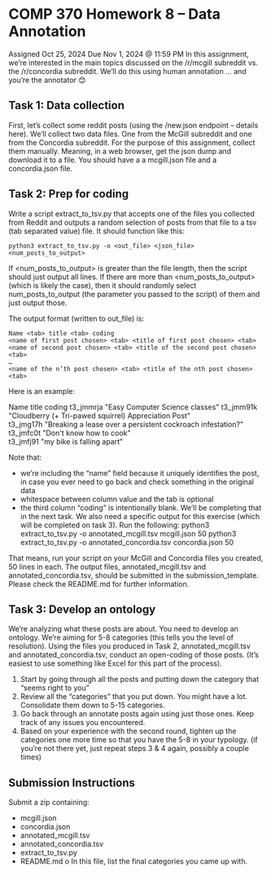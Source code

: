 # COMP 370 Homework 8 – Data Annotation
Assigned Oct 25, 2024
Due Nov 1, 2024 @ 11:59 PM
In this assignment, we’re interested in the main topics discussed on the /r/mcgill subreddit vs. the /r/concordia subreddit.  We’ll do this using human annotation … and you’re the annotator 😊
## Task 1: Data collection
First, let’s collect some reddit posts (using the /new.json endpoint – details here). We’ll collect two data files. One from the McGill subreddit and one from the Concordia subreddit.
For the purpose of this assignment, collect them manually. Meaning, in a web browser, get the json dump and download it to a file. You should have a a mcgill.json file and a concordia.json file.

## Task 2: Prep for coding
Write a script extract_to_tsv.py that accepts one of the files you collected from Reddit and outputs a random selection of posts from that file to a tsv (tab separated value) file.  It should function like this:

	python3 extract_to_tsv.py -o <out_file> <json_file> <num_posts_to_output>

If <num_posts_to_output> is greater than the file length, then the script should just output all lines.  If there are more than <num_posts_to_output> (which is likely the case), then it should randomly select num_posts_to_output (the parameter you passed to the script) of them and just output those.

The output format (written to out_file) is:

	Name <tab> title <tab> coding
	<name of first post chosen> <tab> <title of first post chosen> <tab>
	<name of second post chosen> <tab> <title of the second post chosen> <tab>
	…
	<name of the n’th post chosen> <tab> <title of the nth post chosen> <tab>

Here is an example:

Name	title	coding
t3_jmmrja	"Easy Computer Science classes"	
t3_jmm91k	"Cloudberry (+ Tri-pawed squirrel) Appreciation Post"	
t3_jmg17h	"Breaking a lease over a persistent cockroach infestation?"	
t3_jmfc0t	"Don't know how to cook"	
t3_jmfj91	"my bike is falling apart"	

Note that:
-	we’re including the “name” field because it uniquely identifies the post, in case you ever need to go back and check something in the original data
-	whitespace between column value and the tab is optional
-	the third column “coding” is intentionally blank.  We’ll be completing that in the next task.
We also need a specific output for this exercise (which will be completed on task 3). Run the following:
python3 extract_to_tsv.py -o annotated_mcgill.tsv mcgill.json 50
python3 extract_to_tsv.py -o annotated_concordia.tsv concordia.json 50

That means, run your script on your McGill and Concordia files you created, 50 lines in each. The output files, annotated_mcgill.tsv and annotated_concordia.tsv, should be submitted in the submission_template. Please check the README.md for further information.

## Task 3: Develop an ontology
We’re analyzing what these posts are about. You need to develop an ontology. We’re aiming for 5-8 categories (this tells you the level of resolution).
Using the files you produced in Task 2,  annotated_mcgill.tsv and annotated_concordia.tsv, conduct an open-coding of those posts. (It’s easiest to use something like Excel for this part of the process).
1.	Start by going through all the posts and putting down the category that “seems right to you”
2.	Review all the “categories” that you put down. You might have a lot. Consolidate them down to 5-15 categories.
3.	Go back through an annotate posts again using just those ones. Keep track of any issues you encountered.
4.	Based on your experience with the second round, tighten up the categories one more time so that you have the 5-8 in your typology. (if you’re not there yet, just repeat steps 3 & 4 again, possibly a couple times)

## Submission Instructions
Submit a zip containing:
-	mcgill.json
-	concordia.json
-	annotated_mcgill.tsv
-	annotated_concordia.tsv
-	extract_to_tsv.py
-	README.md
o	In this file, list the final categories you came up with.
